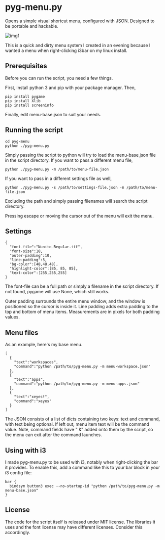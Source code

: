 # pyg-menu.py
Opens a simple visual shortcut menu, configured with JSON. Designed to be portable and hackable.

![img1](https://i.imgur.com/PNFOV6u.jpg)

This is a quick and dirty menu system I created in an evening because I wanted a menu when right-clicking i3bar on my linux install.

## Prerequisites
Before you can run the script, you need a few things.

First, install python 3 and pip with your package manager. Then,
```
pip install pygame
pip install Xlib
pip install screeninfo
```
Finally, edit menu-base.json to suit your needs.

## Running the script
```
cd pyg-menu
python ./pyg-menu.py
```
Simply passing the script to python will try to load the menu-base.json file in the script directory. If you want to pass a different menu file,
```
python ./pyg-menu.py -m /path/to/menu-file.json
```
If you want to pass in a different settings file as well,
```
python ./pyg-menu.py -s /path/to/settings-file.json -m /path/to/menu-file.json
```
Excluding the path and simply passing filenames will search the script directory.

Pressing escape or moving the cursor out of the menu will exit the menu.

## Settings
```
{
  "font-file":"Nunito-Regular.ttf",
  "font-size":18,
  "outer-padding":10,
  "line-padding":5,
  "bg-color":[48,48,48],
  "highlight-color":[85, 85, 85],
  "text-color":[255,255,255]
}
```
The font-file can be a full path or simply a filename in the script directory. If not found, pygame will use None, which still works.

Outer padding surrounds the entire menu window, and the window is positioned so the cursor is inside it. Line padding adds extra padding to the top and bottom of menu items. Measurements are in pixels for both padding values.

## Menu files
As an example, here's my base menu.
```
[
  {
    "text":"workspaces",
    "command":"python /path/to/pyg-menu.py -m menu-workspace.json"
  },
  {
    "text":"apps",
    "command":"python /path/to/pyg-menu.py -m menu-apps.json"
  },
  {
    "text":"xeyes!",
    "command":"xeyes"
  }
]
```
The JSON consists of a list of dicts containing two keys: text and command, with text being optional. If left out, menu item text will be the command value. Note, command fields have " &" added onto them by the script, so the menu can exit after the command launches.

## Using with i3
I made pyg-menu.py to be used with i3, notably when right-clicking the bar it provides. To enable this, add a command like this to your bar block in your i3 config file:
```
bar {
  bindsym button3 exec --no-startup-id "python /path/to/pyg-menu.py -m menu-base.json"
}
```

## License
The code for the script itself is released under MIT license. The libraries it uses and the font license may have different licenses. Consider this accordingly.
